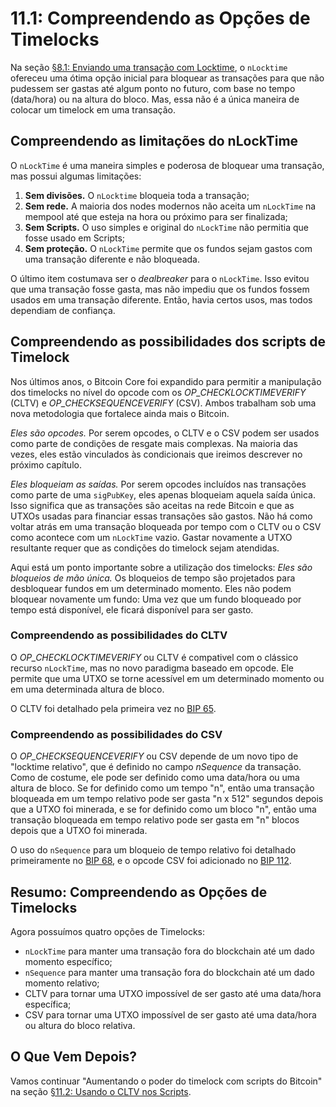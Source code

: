 # 11.1: Compreendendo as Opções de Timelocks

Na seção [§8.1: Enviando uma transação com Locktime](08_1_Sending_a_Transaction_with_a_Locktime.md), o ```nLocktime``` ofereceu uma ótima opção inicial para bloquear as transações para que não pudessem ser gastas até algum ponto no futuro, com base no tempo (data/hora) ou na altura do bloco. Mas, essa não é a única maneira de colocar um timelock em uma transação.

## Compreendendo as limitações do nLockTime

O ```nLockTime``` é uma maneira simples e poderosa de bloquear uma transação, mas possui algumas limitações:

1. **Sem divisões.** O `nLocktime` bloqueia toda a transação;
2. **Sem rede.** A maioria dos nodes modernos não aceita um ```nLockTime``` na mempool até que esteja na hora ou próximo para ser finalizada;
3. **Sem Scripts.** O uso simples e original do ```nLockTime``` não permitia que fosse usado em Scripts;
4. **Sem proteção.** O ```nLockTime``` permite que os fundos sejam gastos com uma transação diferente e não bloqueada.

O último item costumava ser o _dealbreaker_ para o ```nLockTime```. Isso evitou que uma transação fosse gasta, mas não impediu que os fundos fossem usados em uma transação diferente. Então, havia certos usos, mas todos dependiam de confiança.

## Compreendendo as possibilidades dos scripts de Timelock

Nos últimos anos, o Bitcoin Core foi expandido para permitir a manipulação dos timelocks no nível do opcode com os _OP_CHECKLOCKTIMEVERIFY_ (CLTV) e _OP_CHECKSEQUENCEVERIFY_ (CSV). Ambos trabalham sob uma nova metodologia que fortalece ainda mais o Bitcoin.

_Eles são opcodes._ Por serem opcodes, o CLTV e o CSV podem ser usados ​​como parte de condições de resgate mais complexas. Na maioria das vezes, eles estão vinculados às condicionais que ireimos descrever no próximo capítulo.

_Eles bloqueiam as saídas._ Por serem opcodes incluídos nas transações como parte de uma ```sigPubKey```, eles apenas bloqueiam aquela saída única. Isso significa que as transações são aceitas na rede Bitcoin e que as UTXOs usadas ​​para financiar essas transações são gastos. Não há como voltar atrás em uma transação bloqueada por tempo com o CLTV ou o CSV como acontece com um ```nLockTime``` vazio. Gastar novamente a UTXO resultante requer que as condições do timelock sejam atendidas.

Aqui está um ponto importante sobre a utilização dos timelocks: _Eles são bloqueios de mão única._ Os bloqueios de tempo são projetados para desbloquear fundos em um determinado momento. Eles não podem bloquear novamente um fundo: Uma vez que um fundo bloqueado por tempo está disponível, ele ficará disponível para ser gasto.

### Compreendendo as possibilidades do CLTV

O _OP_CHECKLOCKTIMEVERIFY_ ou CLTV é compativel com o clássico recurso ```nLockTime```, mas no novo paradigma baseado em opcode. Ele permite que uma UTXO se torne acessível em um determinado momento ou em uma determinada altura de bloco.

O CLTV foi detalhado pela primeira vez no [BIP 65](https://github.com/bitcoin/bips/blob/master/bip-0065.mediawiki).

### Compreendendo as possibilidades do CSV

O _OP_CHECKSEQUENCEVERIFY_ ou CSV depende de um novo tipo de "locktime relativo", que é definido no campo _nSequence_ da transação. Como de costume, ele pode ser definido como uma data/hora ou uma altura de bloco. Se for definido como um tempo "n", então uma transação bloqueada em um tempo relativo pode ser gasta "n x 512" segundos depois que a UTXO foi minerada, e se for definido como um bloco "n", então uma transação bloqueada em tempo relativo pode ser gasta em "n" blocos depois que a UTXO foi minerada.

O uso do ```nSequence``` para um bloqueio de tempo relativo foi detalhado primeiramente no [BIP 68](https://github.com/bitcoin/bips/blob/master/bip-0068.mediawiki), e o opcode CSV foi adicionado no [BIP 112](https://github.com/bitcoin/bips/blob/master/bip-0112.mediawiki).

## Resumo: Compreendendo as Opções de Timelocks

Agora possuímos quatro opções de Timelocks:

* ```nLockTime``` para manter uma transação fora do blockchain até um dado momento específico;
* ```nSequence``` para manter uma transação fora do blockchain até um dado momento relativo;
* CLTV para tornar uma UTXO impossível de ser gasto até uma data/hora específica;
* CSV para tornar uma UTXO impossível de ser gasto até uma data/hora ou altura do bloco relativa.

## O Que Vem Depois?

Vamos continuar "Aumentando o poder do timelock com scripts do Bitcoin" na seção [§11.2: Usando o CLTV nos Scripts](11_2_Using_CLTV_in_Scripts.md).